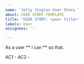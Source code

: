 ```yaml
---
name: 'Jolly Jingles User Story '
about: USER STORY TEMPLATE
title: 'USER STORY: <your title>'
labels: User
assignees: ''

---
```


As a user ** i can ** so that.

AC1 - 
AC2 -
